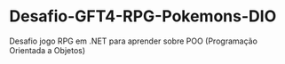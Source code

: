 # Desafio-GFT4-RPG-Pokemons-DIO
Desafio jogo RPG em .NET para aprender sobre POO (Programação Orientada a Objetos)
